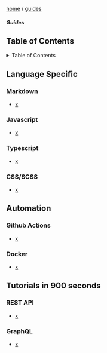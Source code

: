 <p><a href="/">home</a> / <a href="/guides">guides</a></p>
<div class="rainbow-retro"></div>
<h5 class="header-rainbow-retro">Guides</h5>

<h2>Table of Contents</h2>

<details>

  <summary>Table of Contents</summary>

  <h2>Table of Contents</h2>

  <ul>
    <li><a href="#table-of-contents">Table of Contents</a></li>
    <li><a href="#language-specific">Language Specific</a>
      <ul>
        <li><a href="#markdown">Markdown</a></li>
        <li><a href="#javascript">Javascript</a></li>
        <li><a href="#typescript">Typescript</a></li>
        <li><a href="">CSS/SCSS</a></li>
      </ul>
    </li>
    <li><a href="#automation">Automation</a></li>
    <ul>
      <li><a href="#github-actions">Github Actions</a></li>
      <li><a href="#docker">Docker</a></li>
    </ul>
    <li><a href="#tutorials-in-900-seconds">Tutorials in 900 seconds</a><li>
    <ul>
      <li><a href="#rest-api">REST APIs</a><li>
      <li><a href="#graphql">GraphQL</a><li>
    </ul>
  </ul>

</details>

<p class="spacers"> </p>

## Language Specific

### Markdown

 * [x](x)

### Javascript

 * [x](x)

### Typescript

 * [x](x)

### CSS/SCSS

 * [x](x)

## Automation

### Github Actions

 * [x](x)

### Docker

 * [x](x)


## Tutorials in 900 seconds

### REST API

 * [x](x)

### GraphQL

 * [x](x)



